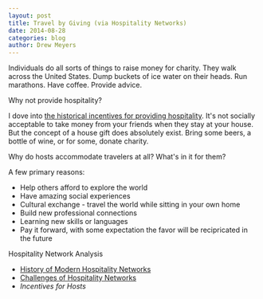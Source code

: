 ```yaml
---
layout: post
title: Travel by Giving (via Hospitality Networks)
date: 2014-08-28
categories: blog
author: Drew Meyers
---
```


Individuals do all sorts of things to raise money for charity. They walk across the United States. Dump buckets of ice water on their heads. Run marathons. Have coffee. Provide advice. 

Why not provide hospitality?

I dove into [the historical incentives for providing hospitality](http://www.horizonapp.co/blog/incentives-hosting-hospitality-networks/). It's not socially acceptable to take money from your friends when they stay at your house. But the concept of a house gift does absolutely exist. Bring some beers, a bottle of wine, or for some, donate charity. 


Why do hosts accommodate travelers at all? What's in it for them?

A few primary reasons:

- Help others afford to explore the world
- Have amazing social experiences
- Cultural exchange - travel the world while sitting in your own home
- Build new professional connections
- Learning new skills or languages
- Pay it forward, with some expectation the favor will be recipricated in the future



Hospitality Network Analysis

- [History of Modern Hospitality Networks](http://www.horizonapp.co/blog/hospitality-networks-history/)
- [Challenges of Hospitality Networks](http://www.horizonapp.co/blog/hospitality-networks-failed/)
- <em>Incentives for Hosts</em>